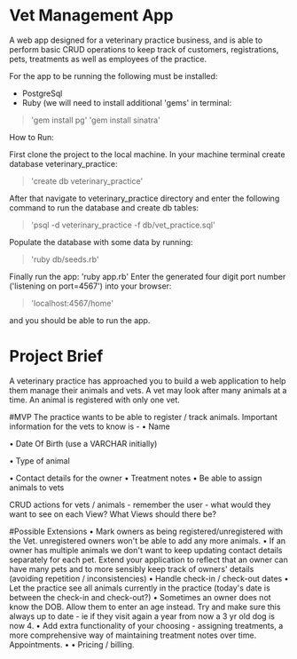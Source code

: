# Vet Management App 

A web app designed for a veterinary practice business, and is able to perform basic CRUD operations to keep track of customers, registrations, pets, treatments as well as employees of the practice. 


For the app to be running the following must be installed:
- PostgreSql
- Ruby  (we will need to install additional 'gems' in terminal:

>'gem install pg'
>'gem install sinatra'



How to Run:

First clone the project to the local machine.
In your machine terminal create database veterinary_practice:

>'create db veterinary_practice'

After that navigate to veterinary_practice directory and enter the following command to run the database and create db tables:
>'psql -d veterinary_practice -f db/vet_practice.sql'

Populate the database with some data by running:
>'ruby db/seeds.rb'

Finally run the app: 'ruby app.rb' 
Enter the generated four digit port number ('listening on port=4567') into your browser:

>'localhost:4567/home'

 and you should be able to run the app.



# Project Brief

A veterinary practice has approached you to build a web application to help them manage their animals and vets. A vet may look after many animals at a time. An animal is registered with only one vet.

#MVP
The practice wants to be able to register / track animals. Important information for the vets to know is -
• Name

• Date Of Birth (use a VARCHAR initially)

• Type of animal

• Contact details for the owner
• Treatment notes
• Be able to assign animals to vets

CRUD actions for vets / animals - remember the user - what would they want to see on each View? What Views should there be?

#Possible Extensions
• Mark owners as being registered/unregistered with the Vet. unregistered owners won't be able to add any more animals.
• If an owner has multiple animals we don't want to keep updating contact details separately for each pet. Extend your application to reflect that an owner can have many pets and to more sensibly keep track of owners' details (avoiding repetition / inconsistencies)
• Handle check-in / check-out dates
• Let the practice see all animals currently in the practice (today's date is between the check-in and check-out?)
• Sometimes an owner does not know the DOB. Allow them to enter an age instead. Try and make sure this always up to date - ie if they visit again a year from now a 3 yr old dog is now 4.
• Add extra functionality of your choosing - assigning treatments, a more comprehensive way of maintaining treatment notes over time. Appointments. • • Pricing / billing.




